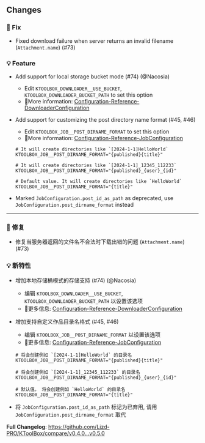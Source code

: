 ## Changes

### 🐍 Fix

- Fixed download failure when server returns an invalid filename (`Attachment.name`) (#73)

### 💡 Feature

- Add support for local storage bucket mode (#74) (@Nacosia)
  - Edit `KTOOLBOX_DOWNLOADER__USE_BUCKET`, `KTOOLBOX_DOWNLOADER_BUCKET_PATH` to set this option
  - 📖More information: [Configuration-Reference-DownloaderConfiguration](https://ktoolbox.readthedocs.io/latest/configuration/reference/#ktoolbox.configuration.DownloaderConfiguration)

- Add support for customizing the post directory name format (#45, #46)
  - Edit `KTOOLBOX_JOB__POST_DIRNAME_FORMAT` to set this option
  - 📖More information: [Configuration-Reference-JobConfiguration](https://ktoolbox.readthedocs.io/latest/configuration/reference/#ktoolbox.configuration.JobConfiguration)
   ```dotenv
   # It will create directories like `[2024-1-1]HelloWorld`
   KTOOLBOX_JOB__POST_DIRNAME_FORMAT="{published}{title}"
   ```
   ```dotenv
   # It will create directories like `[2024-1-1]_12345_112233`
   KTOOLBOX_JOB__POST_DIRNAME_FORMAT="{published}_{user}_{id}"
   ```
   ```dotenv
   # Default value. It will create directories like `HelloWorld`
   KTOOLBOX_JOB__POST_DIRNAME_FORMAT="{title}"
   ```

- Marked `JobConfiguration.post_id_as_path` as deprecated, use `JobConfiguration.post_dirname_format` instead

- - -

### 🐍 修复

- 修复当服务器返回的文件名不合法时下载出错的问题 (`Attachment.name`) (#73)

### 💡 新特性

- 增加本地存储桶模式的存储支持 (#74) (@Nacosia)
  - 编辑 `KTOOLBOX_DOWNLOADER__USE_BUCKET`, `KTOOLBOX_DOWNLOADER_BUCKET_PATH` 以设置该选项
  - 📖更多信息: [Configuration-Reference-DownloaderConfiguration](https://ktoolbox.readthedocs.io/latest/configuration/reference/#ktoolbox.configuration.DownloaderConfiguration)

- 增加支持自定义作品目录名格式 (#45, #46)
  - 编辑 `KTOOLBOX_JOB__POST_DIRNAME_FORMAT` 以设置该选项
  - 📖更多信息: [Configuration-Reference-JobConfiguration](https://ktoolbox.readthedocs.io/latest/configuration/reference/#ktoolbox.configuration.JobConfiguration)
   ```dotenv
   # 将会创建例如 `[2024-1-1]HelloWorld` 的目录名
   KTOOLBOX_JOB__POST_DIRNAME_FORMAT="{published}{title}"
   ```
   ```dotenv
   # 将会创建例如 `[2024-1-1]_12345_112233` 的目录名
   KTOOLBOX_JOB__POST_DIRNAME_FORMAT="{published}_{user}_{id}"
   ```
   ```dotenv
   # 默认值。 将会创建例如 `HelloWorld` 的目录名
   KTOOLBOX_JOB__POST_DIRNAME_FORMAT="{title}"
   ```

- 将 `JobConfiguration.post_id_as_path` 标记为已弃用, 请用 `JobConfiguration.post_dirname_format` 取代

**Full Changelog**: https://github.com/Ljzd-PRO/KToolBox/compare/v0.4.0...v0.5.0